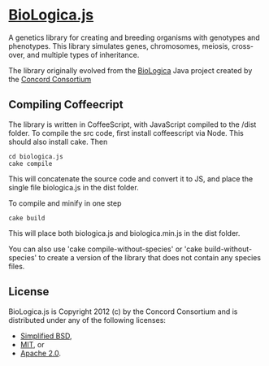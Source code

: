 # [BioLogica.js](https://github.com/concord-consortium/biologica.js)

A genetics library for creating and breeding organisms with genotypes and phenotypes. This library simulates
genes, chromosomes, meiosis, cross-over, and multiple types of inheritance.

The library originally evolved from the [BioLogica](http://biologica.concord.org/) Java project created by
the [Concord Consortium](http://www.concord.org/)

## Compiling Coffeecript

The library is written in CoffeeScript, with JavaScript compiled to the /dist folder. To compile the src
code, first install coffeescript via Node. This should also install cake. Then

    cd biologica.js
    cake compile

This will concatenate the source code and convert it to JS, and place the single file biologica.js in the dist folder.

To compile and minify in one step

    cake build

This will place both biologica.js and biologica.min.js in the dist folder.

You can also use 'cake compile-without-species' or 'cake build-without-species' to create a version of
the library that does not contain any species files.

## License

BioLogica.js is Copyright 2012 (c) by the Concord Consortium and is distributed under
any of the following licenses:

- [Simplified BSD](http://www.opensource.org/licenses/BSD-2-Clause),
- [MIT](http://www.opensource.org/licenses/MIT), or
- [Apache 2.0](http://www.opensource.org/licenses/Apache-2.0).